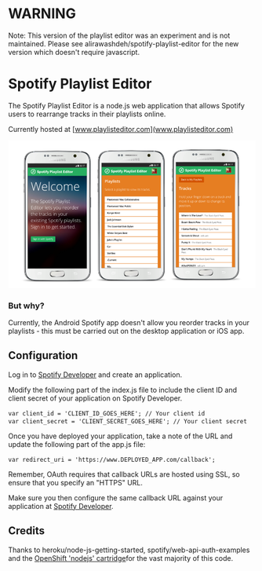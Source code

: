 # WARNING

Note: This version of the playlist editor was an experiment and is not maintained. Please see alirawashdeh/spotify-playlist-editor for the new version which doesn't require javascript.

# Spotify Playlist Editor

The Spotify Playlist Editor is a node.js web application that allows Spotify users to rearrange tracks in their playlists online.

Currently hosted at [www.playlisteditor.com](www.playlisteditor.com)

![ScreenShot](screenshots.png)

### But why?
Currently, the Android Spotify app doesn't allow you reorder tracks in your playlists - this must be carried out on the desktop application or iOS app.

## Configuration

Log in to [Spotify Developer](https://developer.spotify.com/) and create an application.

Modify the following part of the index.js file to include the client ID and client secret of your application on Spotify Developer.

```
var client_id = 'CLIENT_ID_GOES_HERE'; // Your client id
var client_secret = 'CLIENT_SECRET_GOES_HERE'; // Your client secret
```

Once you have deployed your application, take a note of the URL and update the following part of the app.js file:

```
var redirect_uri = 'https://www.DEPLOYED_APP.com/callback';
```

Remember, OAuth requires that callback URLs are hosted using SSL, so ensure that you specify an "HTTPS" URL.

Make sure you then configure the same callback URL against your application at [Spotify Developer](https://developer.spotify.com/).

## Credits

Thanks to heroku/node-js-getting-started, spotify/web-api-auth-examples and the [OpenShift 'nodejs' cartridge](http://openshift.github.io/documentation/oo_cartridge_guide.html#nodejs)for the vast majority of this code.
